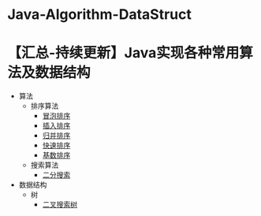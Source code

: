 # Java-Algorithm-DataStruct
【汇总-持续更新】Java实现各种常用算法及数据结构
====
* 算法
   * 排序算法
      * [冒泡排序](https://github.com/zhenweiyu/Java-Algorithm-DataStruct/blob/master/core/algorithm/sort/BubbleSort.java)
      * [插入排序](https://github.com/zhenweiyu/Java-Algorithm-DataStruct/blob/master/core/algorithm/sort/InsertSort.java)
      * [归并排序](https://github.com/zhenweiyu/Java-Algorithm-DataStruct/blob/master/core/algorithm/sort/MergeSort.java)
      * [快速排序](https://github.com/zhenweiyu/Java-Algorithm-DataStruct/blob/master/core/algorithm/sort/QuickSort.java)
      * [基数排序](https://github.com/zhenweiyu/Java-Algorithm-DataStruct/blob/master/core/algorithm/sort/RadixSort.java)
    * 搜索算法
      * [二分搜索](https://github.com/zhenweiyu/Java-Algorithm-DataStruct/blob/master/core/algorithm/search/BinarySearch.java)
* 数据结构
    * 树
      * [二叉搜索树](https://github.com/zhenweiyu/Java-Algorithm-DataStruct/blob/master/core/datastruct/BinaryTree.java) 
